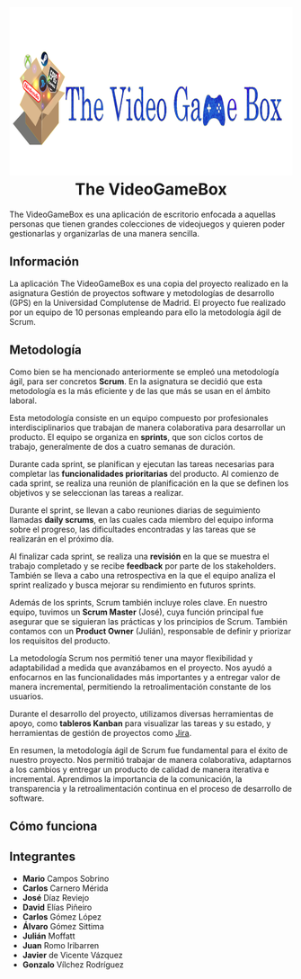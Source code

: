 <h1 align="center">
  <br>
  <img src="./Recursos/logo2.png" alt="Markdownify" height="300">
  <br>
  The VideoGameBox
  <br>
</h1>

The VideoGameBox es una aplicación de escritorio enfocada a aquellas personas que tienen grandes colecciones de videojuegos y quieren poder gestionarlas y organizarlas de una manera sencilla.

## Información

La aplicación The VideoGameBox es una copia del proyecto realizado en la asignatura Gestión de proyectos software y metodologías de desarrollo (GPS) en la Universidad Complutense de Madrid. 
El proyecto fue realizado por un equipo de 10 personas empleando para ello la metodología ágil de Scrum.

## Metodología

Como bien se ha mencionado anteriormente se empleó una metodología ágil, para ser concretos **Scrum**. En la asignatura se decidió que esta metodología es la más eficiente y de las que más se usan en el ámbito laboral.

Esta metodología consiste en un equipo compuesto por profesionales interdisciplinarios que trabajan de manera colaborativa para desarrollar un producto. El equipo se organiza en **sprints**, que son ciclos cortos de trabajo, generalmente de dos a cuatro semanas de duración.

Durante cada sprint, se planifican y ejecutan las tareas necesarias para completar las **funcionalidades prioritarias** del producto. Al comienzo de cada sprint, se realiza una reunión de planificación en la que se definen los objetivos y se seleccionan las tareas a realizar.

Durante el sprint, se llevan a cabo reuniones diarias de seguimiento llamadas **daily scrums**, en las cuales cada miembro del equipo informa sobre el progreso, las dificultades encontradas y las tareas que se realizarán en el próximo día.

Al finalizar cada sprint, se realiza una **revisión** en la que se muestra el trabajo completado y se recibe **feedback** por parte de los stakeholders. También se lleva a cabo una retrospectiva en la que el equipo analiza el sprint realizado y busca mejorar su rendimiento en futuros sprints.

Además de los sprints, Scrum también incluye roles clave. En nuestro equipo, tuvimos un **Scrum Master** (José), cuya función principal fue asegurar que se siguieran las prácticas y los principios de Scrum. También contamos con un **Product Owner** (Julián), responsable de definir y priorizar los requisitos del producto.

La metodología Scrum nos permitió tener una mayor flexibilidad y adaptabilidad a medida que avanzábamos en el proyecto. Nos ayudó a enfocarnos en las funcionalidades más importantes y a entregar valor de manera incremental, permitiendo la retroalimentación constante de los usuarios.

Durante el desarrollo del proyecto, utilizamos diversas herramientas de apoyo, como **tableros Kanban** para visualizar las tareas y su estado, y herramientas de gestión de proyectos como [Jira](https://www.atlassian.com/software/jira).

En resumen, la metodología ágil de Scrum fue fundamental para el éxito de nuestro proyecto. Nos permitió trabajar de manera colaborativa, adaptarnos a los cambios y entregar un producto de calidad de manera iterativa e incremental. Aprendimos la importancia de la comunicación, la transparencia y la retroalimentación continua en el proceso de desarrollo de software.

## Cómo funciona

## Integrantes

* **Mario** Campos Sobrino
* **Carlos** Carnero Mérida
* **José** Díaz Reviejo
* **David** Elías Piñeiro
* **Carlos** Gómez López
* **Álvaro** Gómez Sittima
* **Julián** Moffatt
* **Juan** Romo Iribarren
* **Javier** de Vicente Vázquez
* **Gonzalo** Vílchez Rodríguez




